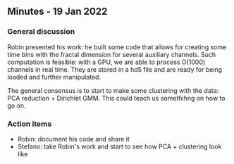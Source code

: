 ## Minutes - 19 Jan 2022

### General discussion
Robin presented his work: he built some code that allows for creating some time bins with the fractal dimension for several auxiliary channels.
Such computation is feasible: with a GPU, we are able to process O(1000) channels in real time.
They are stored in a hd5 file and are ready for being loaded and further manipulated.

The general consensus is to start to make some clustering with the data: PCA reduction + Dirichlet GMM. This could teach us somethihng on how to go on.

### Action items
- Robin: document his code and share it
- Stefano: take Robin's work and start to see how PCA + clustering look like

